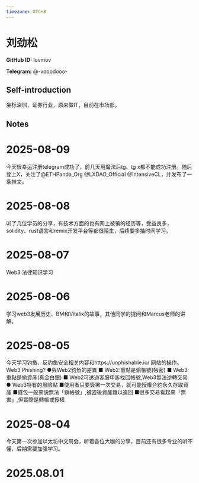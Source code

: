 ```yaml
---
timezone: UTC+8
---
```


# 刘劲松

**GitHub ID:** lovmov

**Telegram:** @-vooodooo-

## Self-introduction

坐标深圳，证券行业，原来做IT，目前在市场部。

## Notes

<!-- Content_START -->
# 2025-08-09

今天很幸运注册telegram成功了，前几天用魔法后tg、tg x都不能成功注册。随后登上X，关注了@ETHPanda_Org  @LXDAO_Official  @IntensiveCL，并发布了一条推文。

# 2025-08-08

听了几位学员的分享，有技术方面的也有网上被骗的经历等，受益良多，solidity、rust语言和remix开发平台等都很陌生，后续要多抽时间学习。

# 2025-08-07

Web3 法律知识学习

# 2025-08-06

学习web3发展历史、BM和Vitalik的故事，其他同学的提问和Marcus老师的讲解。

# 2025-08-05

今天学习钓鱼、反钓鱼安全相关内容和https://unphishable.io/ 网站的操作。
Web3 Phishing?
●與Web2釣魚的差異
         ■ Web2:重點是偷帳號(帳密)
         ■ Web3:重點是偷資産(真金白銀)
         ■ Web2可透過客服申訴找回帳號,Web3無法逆轉交易
● Web3特有的風險點
         ■使用者只要簽署一次交易，就可能授權合約永久存取資産
         ■錢包一般來説無法「鎖帳號」,被盗後資産難以追回
         ■很多交易看起來「無害」,但實際是轉帳或授權

# 2025-08-04

今天第一次参加以太坊中文周会，听着各位大咖的分享，目前还有很多专业的听不懂，后期需要加强学习。


# 2025.08.01


<!-- Content_END -->
